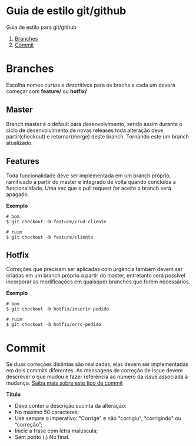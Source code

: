 # Guia de estilo git/github
Guia de estilo para git/github

1. [Branches](#branches "Branches")
2. [Commit](#commit "Commit")

# Branches
Escolha nomes *curtos* e *descritivos* para os brachs e cada um deverá começar com **feature/** ou **hotfix/**

## Master
Branch master é o default para desenvolvimento, sendo assim durante o ciclo de desenvolvimento de novas releases toda alteração deve partir(checkout) e retornar(merge) deste branch. Tornando este um branch atualizado.

## Features
Toda funcionalidade deve ser implementada em um branch próprio, ramificado a partir do master e integrado de volta quando concluída a funcionalidade. Uma vez que o pull request for aceito o branch será apagado.

**Exemplo**
  ```shell
  # bom
  $ git checkout -b feature/crud-cliente

  # ruim
  $ git checkout -b feature/cliente
  ```
  
## Hotfix
Correções que precisam ser aplicadas com urgência também devem ser criadas em um branch próprio a partir do master, entretanto será possível incorporar as modificações em quaisquer branches que forem necessários.

**Exemplo**
  ```shell
  # bom
  $ git checkout -b hotfix/inserir-pedido

  # ruim
  $ git checkout -b hotfix/erro-pedido
  ```
  
# Commit
Se duas correções distintas são realizadas, elas devem ser implementadas em dois commits diferentes. As mensagens de correção de issue devem descrever o que mudou e fazer referência ao número da issue associada à mudança. [Saiba mais sobre este tipo de commit](https://en.wikipedia.org/wiki/Atomic_commit#Atomic_commit_convention "Saiba mais sobre este tipo de commit")

**Titulo**
- Deve conter a descrição sucinta da alteração:
- No maximo 50 caracteres;
- Use sempre o imperativo: "Corrige" e não "corrigiu", "corrigindo" ou “correção”;
- Inicie a frase com letra maiúscula;
- Sem ponto (.) No final.
